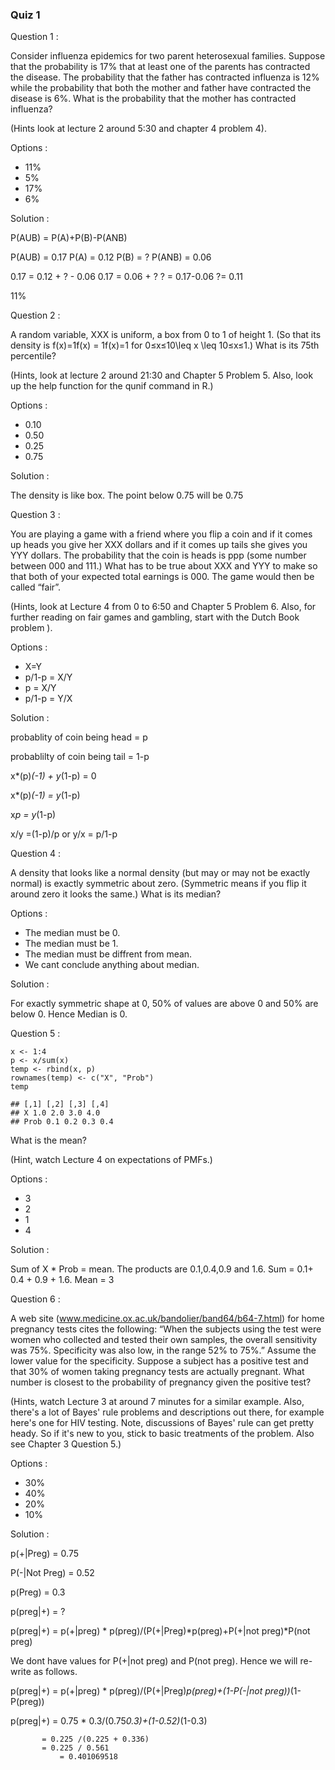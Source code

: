 ### Quiz 1

Question 1 :

Consider influenza epidemics for two parent heterosexual families. Suppose that the probability is 17% that at least one of the parents has contracted the disease. The probability that the father has contracted influenza is 12% while the probability that both the mother and father have contracted the disease is 6%. What is the probability that the mother has contracted influenza?

(Hints look at lecture 2 around 5:30 and chapter 4 problem 4). 

Options :

- 11%
- 5%
- 17%
- 6%

Solution : 

P(AUB) = P(A)+P(B)-P(ANB)

P(AUB) = 0.17
P(A) = 0.12
P(B) = ?
P(ANB) = 0.06

0.17 = 0.12 + ? - 0.06
0.17 = 0.06 + ?
? = 0.17-0.06
?= 0.11

11%

Question 2 :

A random variable, XXX is uniform, a box from 0 to 1 of height 1. (So that its density is f(x)=1f(x) = 1f(x)=1 for 0≤x≤10\leq x \leq 10≤x≤1.) What is its 75th percentile?

(Hints, look at lecture 2 around 21:30 and Chapter 5 Problem 5. Also, look up the help function for the qunif command in R.)

Options :
- 0.10
- 0.50
- 0.25
- 0.75

Solution :

The density is like box. The point below 0.75 will be 0.75

Question 3 :

You are playing a game with a friend where you flip a coin and if it comes up heads you give her XXX dollars and if it comes up tails she gives you YYY dollars. The probability that the coin is heads is ppp (some number between 000 and 111.) What has to be true about XXX and YYY to make so that both of your expected total earnings is 000. The game would then be called “fair”.

(Hints, look at Lecture 4 from 0 to 6:50 and Chapter 5 Problem 6. Also, for further reading on fair games and gambling, start with the Dutch Book problem ). 

Options :
- X=Y
- p/1-p = X/Y
- p = X/Y
- p/1-p = Y/X

Solution :

probablity of coin being head = p

probablilty of coin being tail = 1-p

x*(p)*(-1) + y*(1-p) = 0

x*(p)*(-1) = y*(1-p)

x*p = y*(1-p)

x/y =(1-p)/p or y/x = p/1-p

Question 4 :

A density that looks like a normal density (but may or may not be exactly normal) is exactly symmetric about zero. (Symmetric means if you flip it around zero it looks the same.) What is its median? 

Options :
- The median must be 0.
- The median must be 1.
- The median must be diffrent from mean.
- We cant conclude anything about median.

Solution :

For exactly symmetric shape at 0, 50% of values are above 0 and 50% are below 0. Hence Median is 0.

Question 5 :
``` {r}
x <- 1:4
p <- x/sum(x)
temp <- rbind(x, p)
rownames(temp) <- c("X", "Prob")
temp
```

```{r}
## [,1] [,2] [,3] [,4]
## X 1.0 2.0 3.0 4.0
## Prob 0.1 0.2 0.3 0.4
```

What is the mean?

(Hint, watch Lecture 4 on expectations of PMFs.)

Options :
- 3
- 2
- 1
- 4

Solution :

Sum of X * Prob = mean. The products are 0.1,0.4,0.9 and 1.6. Sum = 0.1+ 0.4 + 0.9 + 1.6. Mean = 3

Question 6 :

A web site (www.medicine.ox.ac.uk/bandolier/band64/b64-7.html) for home pregnancy tests cites the following: “When the subjects using the test were women who collected and tested their own samples, the overall sensitivity was 75%. Specificity was also low, in the range 52% to 75%.” Assume the lower value for the specificity. Suppose a subject has a positive test and that 30% of women taking pregnancy tests are actually pregnant. What number is closest to the probability of pregnancy given the positive test?

(Hints, watch Lecture 3 at around 7 minutes for a similar example. Also, there's a lot of Bayes' rule problems and descriptions out there, for example here's one for HIV testing. Note, discussions of Bayes' rule can get pretty heady. So if it's new to you, stick to basic treatments of the problem. Also see Chapter 3 Question 5.)

Options :

- 30%
- 40%
- 20%
- 10%

Solution :

p(+|Preg) = 0.75

P(-|Not Preg) = 0.52

p(Preg) = 0.3

p(preg|+) = ?

p(preg|+) = p(+|preg) * p(preg)/(P(+|Preg)*p(preg)+P(+|not preg)*P(not preg)

We dont have values for P(+|not preg) and P(not preg). Hence we will re-write as follows.

p(preg|+) = p(+|preg) * p(preg)/(P(+|Preg)*p(preg)+(1-P(-|not preg))*(1-P(preg))

p(preg|+) = 0.75 * 0.3/(0.75*0.3)+(1-0.52)*(1-0.3)

           = 0.225 /(0.225 + 0.336)
           = 0.225 / 0.561
		       = 0.401069518
